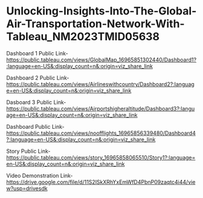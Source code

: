 # Unlocking-Insights-Into-The-Global-Air-Transportation-Network-With-Tableau_NM2023TMID05638


Dashboard 1 Public Link- https://public.tableau.com/views/GlobalMap_16965851302440/Dashboard1?:language=en-US&:display_count=n&:origin=viz_share_link

Dashboard 2 Public Link- https://public.tableau.com/views/Airlineswithcountry/Dashboard2?:language=en-US&:display_count=n&:origin=viz_share_link

Dasboard 3 Public Link- https://public.tableau.com/views/Airportshigheraltitude/Dashboard3?:language=en-US&:display_count=n&:origin=viz_share_link

Dashboard Public Link-https://public.tableau.com/views/noofflights_16965856339480/Dashboard4?:language=en-US&:display_count=n&:origin=viz_share_link

Story Public Link-https://public.tableau.com/views/story_16965858065510/Story1?:language=en-US&:display_count=n&:origin=viz_share_link

Video Demonstration Link-https://drive.google.com/file/d/11S2lSkXRhYxEmWfD4PbnP09zaqtc4i44/view?usp=drivesdk
